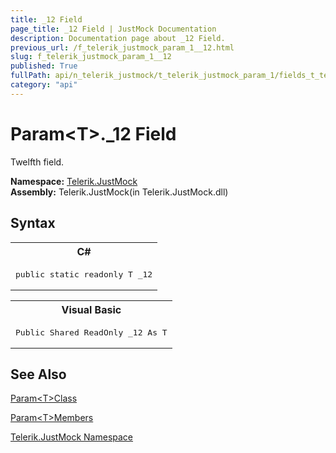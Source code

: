 ```yaml
---
title: _12 Field
page_title: _12 Field | JustMock Documentation
description: Documentation page about _12 Field.
previous_url: /f_telerik_justmock_param_1__12.html
slug: f_telerik_justmock_param_1__12
published: True
fullPath: api/n_telerik_justmock/t_telerik_justmock_param_1/fields_t_telerik_justmock_param_1/f_telerik_justmock_param_1__12
category: "api"
---
```


# Param&lt;T&gt;._12 Field



Twelfth field.


 **Namespace:**  [Telerik.JustMock](n_telerik_justmock) <br> **Assembly:** Telerik.JustMock(in Telerik.JustMock.dll)
## Syntax


<div id="syntaxCodeBlocks" class="code"><span codeLanguage="CSharp"><table><tr><th>C#</th></tr><tr><td><pre xml:space="preserve"><span class="keyword">public</span> <span class="keyword">static</span> <span class="keyword">readonly</span> T <span class="identifier">_12</span></pre></td></tr></table></span><span codeLanguage="VisualBasicDeclaration"><table><tr><th>Visual Basic</th></tr><tr><td><pre xml:space="preserve"><span class="keyword">Public</span> <span class="keyword">Shared</span> <span class="keyword">ReadOnly</span> <span class="identifier">_12</span> <span class="keyword">As</span> T</pre></td></tr></table></span></div>


## See Also



 [Param&lt;T&gt;Class](t_telerik_justmock_param_1) 

 [Param&lt;T&gt;Members](allmembers_t_telerik_justmock_param_1) 

 [Telerik.JustMock Namespace](n_telerik_justmock) 



